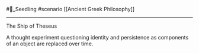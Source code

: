 #🌱_Seedling 
#scenario
[[Ancient Greek Philosophy]]

---

The Ship of Theseus

A thought experiment questioning identity and persistence as components of an object are replaced over time.